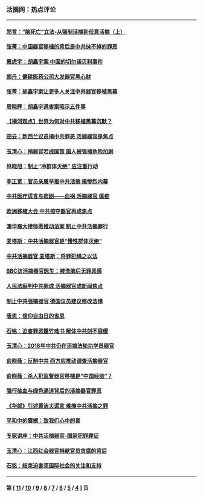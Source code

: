 ### 活摘网：热点评论
---
#### [郑言：“脑死亡”立法-从强制活摘到任意活摘（上）](../../pages/nf5879/n14077933.md?10160430) 
#### [张菁：中国器官移植的背后是中共抹不掉的罪恶](../../pages/nf5879/n13974977.md?10160430) 
#### [惠虎宇：胡鑫宇案 中国的切尔诺贝利事件](../../pages/nf5879/n13942916.md?10160430) 
#### [颜丹：健耕医药公司大发器官黑心财](../../pages/nf5879/n13940134.md?10160430) 
#### [张菁：胡鑫宇案让更多人关注中共器官移植黑幕](../../pages/nf5879/n13929073.md?10160430) 
#### [周晓辉：胡鑫宇遇害案昭示五件事](../../pages/nf5879/n13921870.md?10160430) 
#### [【横河观点】世界为何对中共移植黑幕沉默？](../../pages/nf5879/n13244249.md?10160430) 
#### [田云：新西兰议员揭中共罪恶 活摘器官是焦点](../../pages/nf5879/n13070629.md?10160430) 
#### [玉清心：捐器官若成国策 国人被强摘危险加剧](../../pages/nf5879/n12802713.md?10160430) 
#### [林晓旭：制止“冷群体灭绝” 应注重行动](../../pages/nf5879/n12779736.md?10160430) 
#### [李正宽：官员亲属举报中共活摘 揭惨烈内幕](../../pages/nf5879/n12684490.md?10160430) 
#### [中共医疗谎言与悲剧——血祸 活摘器官 瘟疫](../../pages/nf5879/n12372103.md?10160430) 
#### [欧洲移植大会 中共掠夺器官再成焦点](../../pages/nf5879/n11538883.md?10160430) 
#### [澳华裔大律师愿推动法案 制止中共活摘罪行](../../pages/nf5879/n11377039.md?10160430) 
#### [麦塔斯：中共活摘器官是“慢性群体灭绝”](../../pages/nf5879/n11350529.md?10160430) 
#### [中共活摘器官 麦塔斯：将罪犯绳之以法](../../pages/nf5879/n11347973.md?10160430) 
#### [BBC访活摘器官医生：被洗脑后无罪恶感](../../pages/nf5879/n11335935.md?10160430) 
#### [人民法庭判中共罪成 活摘器官成新闻焦点](../../pages/nf5879/n11331578.md?10160430) 
#### [制止中共强摘器官 德国议员建议修改法律](../../pages/nf5879/n11249451.md?10160430) 
#### [唐恩：信仰自由日的省思](../../pages/nf5879/n11003525.md?10160430) 
#### [石铭：迫害罪恶罄竹难书  解体中共刻不容缓](../../pages/nf5879/n10942855.md?10160430) 
#### [玉清心：2018年中共仍在活摘法轮功学员器官](../../pages/nf5879/n10914646.md?10160430) 
#### [俞晓薇：反制中共 西方应推动调查活摘器官](../../pages/nf5879/n10794671.md?10160430) 
#### [俞晓薇：杀人犯监督器官移植是“中国经验”？](../../pages/nf5879/n10466427.md?10160430) 
#### [强行抽血与绿色通道背后的活摘器官罪恶](../../pages/nf5879/n10004708.md?10160430) 
#### [《华邮》引述黄洁夫谎言 难掩中共活摘之罪](../../pages/nf5879/n9642309.md?10160430) 
#### [平和中的震撼：致我们心中的善](../../pages/nf5879/n9021123.md?10160430) 
#### [专家讲座：中共活摘器官-国家犯罪罪证](../../pages/nf5879/n8828153.md?10160430) 
#### [玉清心：江西红会器官捐献官员贪腐的背后](../../pages/nf5879/n8522122.md?10160430) 
#### [石铭：结束迫害须国际社会的关注和支持](../../pages/nf5879/n8443497.md?10160430) 

---
#### 第 [ [11](./11.md?10160430) / [10](./10.md?10160430) / [9](./9.md?10160430) / [8](./8.md?10160430) / [7](./7.md?10160430) / [6](./6.md?10160430) / [5](./5.md?10160430) / [4](./4.md?10160430) ] 页

